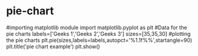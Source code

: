 # pie-chart
#importing matplotlib module
import matplotlib.pyplot as plt
#Data for the pie charts
labels=['Geeks 1','Geeks 2','Geeks 3']
sizes=[35,35,30]
#plotting the pie charts
plt.pie(sizes,labels=labels,autopct='%1.1f%%',startangle=90)
plt.title('pie chart example')
plt.show()
